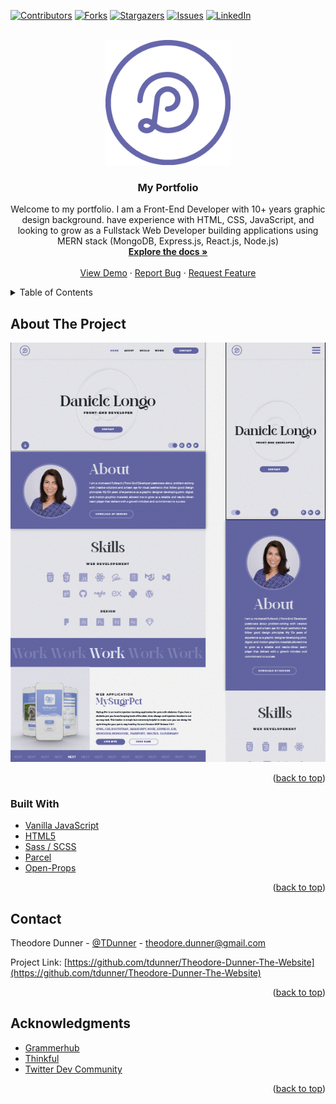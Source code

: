 <div id="top"></div>
<!--
*** Thanks for checking out the Best-README-Template. If you have a suggestion
*** that would make this better, please fork the repo and create a pull request
*** or simply open an issue with the tag "enhancement".
*** Don't forget to give the project a star!
*** Thanks again! Now go create something AMAZING! :D
-->



<!-- PROJECT SHIELDS -->
<!--
*** I'm using markdown "reference style" links for readability.
*** Reference links are enclosed in brackets [ ] instead of parentheses ( ).
*** See the bottom of this document for the declaration of the reference variables
*** for contributors-url, forks-url, etc. This is an optional, concise syntax you may use.
*** https://www.markdownguide.org/basic-syntax/#reference-style-links
-->
[![Contributors][contributors-shield]][contributors-url]
[![Forks][forks-shield]][forks-url]
[![Stargazers][stars-shield]][stars-url]
[![Issues][issues-shield]][issues-url]
[![LinkedIn][linkedin-shield]][linkedin-url]



<!-- PROJECT LOGO -->
<br />
<div align="center">
  <a href="https://github.com/tdunner/Theodore-Dunner-The-Website">
    <img src="img/logo.png" alt="Logo" width="200" height="200">
  </a>

<h3 align="center">My Portfolio</h3>

  <p align="center">
    Welcome to my portfolio. I am a Front-End Developer with 10+ years graphic design background.  have experience with HTML, CSS, JavaScript, and looking to grow as a Fullstack Web Developer building applications using MERN stack (MongoDB, Express.js, React.js, Node.js) 
    <br />
    <a href="https://github.com/tdunner/Theodore-Dunner-The-Website"><strong>Explore the docs »</strong></a>
    <br />
    <br />
    <a href="https://tdunner.github.io/Theodore-Dunner-The-Website">View Demo</a>
    ·
    <a href="https://github.com/tdunner/Theodore-Dunner-The-Website/issues">Report Bug</a>
    ·
    <a href="https://github.com/tdunner/Theodore-Dunner-The-Website/issues">Request Feature</a>
  </p>
</div>



<!-- TABLE OF CONTENTS -->
<details>
  <summary>Table of Contents</summary>
  <ol>
    <li>
      <a href="#about-the-project">About The Project</a>
      <ul>
        <li><a href="#built-with">Built With</a></li>
      </ul>
    </li>
    <li><a href="#contact">Contact</a></li>
    <li><a href="#acknowledgments">Acknowledgments</a></li>
  </ol>
</details>



<!-- ABOUT THE PROJECT -->
## About The Project

[![Product Name Screen Shot][product-screenshot]](https://example.com)


<p align="right">(<a href="#top">back to top</a>)</p>



### Built With

* [Vanilla JavaScript](https://developer.mozilla.org/en-US/docs/Web/JavaScript)
* [HTML5](https://developer.mozilla.org/en-US/docs/Web/HTML)
* [Sass / SCSS](https://sass-lang.com/)
* [Parcel](https://parceljs.org/languages/sass/)
* [Open-Props](https://open-props.style/)


<p align="right">(<a href="#top">back to top</a>)</p>


<!-- CONTACT -->
## Contact

Theodore Dunner - [@TDunner](https://twitter.com/dunner_theodore) - theodore.dunner@gmail.com

Project Link: [https://github.com/tdunner/Theodore-Dunner-The-Website](https://github.com/tdunner/Theodore-Dunner-The-Website)

<p align="right">(<a href="#top">back to top</a>)</p>



<!-- ACKNOWLEDGMENTS -->
## Acknowledgments

* [Grammerhub](http://grammerhub.org/)
* [Thinkful](https://www.thinkful.com/)
* [Twitter Dev Community](https://twitter.com/hashtag/DEVCommunity)

<p align="right">(<a href="#top">back to top</a>)</p>



<!-- MARKDOWN LINKS & IMAGES -->
<!-- https://www.markdownguide.org/basic-syntax/#reference-style-links -->
[contributors-shield]: https://img.shields.io/github/contributors/tdunner/Theodore-Dunner-The-Website.svg?style=for-the-badge
[contributors-url]: https://github.com/tdunner/Theodore-Dunner-The-Website/graphs/contributors
[forks-shield]: https://img.shields.io/github/forks/tdunner/Theodore-Dunner-The-Website.svg?style=for-the-badge
[forks-url]: https://github.com/tdunner/Theodore-Dunner-The-Website/network/members
[stars-shield]: https://img.shields.io/github/stars/tdunner/Theodore-Dunner-The-Website.svg?style=for-the-badge
[stars-url]: https://github.com/tdunner/Theodore-Dunner-The-Website/stargazers
[issues-shield]: https://img.shields.io/github/issues/tdunner/Theodore-Dunner-The-Website.svg?style=for-the-badge
[issues-url]: https://github.com/tdunner/Theodore-Dunner-The-Website/issues
[license-shield]: https://img.shields.io/github/license/tdunner/Theodore-Dunner-The-Website.svg?style=for-the-badge
[license-url]: https://github.com/tdunner/Theodore-Dunner-The-Website/blob/master/LICENSE.txt
[linkedin-shield]: https://img.shields.io/badge/-LinkedIn-black.svg?style=for-the-badge&logo=linkedin&colorB=555
[linkedin-url]: https://linkedin.com/in/theodore-dunner
[product-screenshot]: img/screenshot.png

